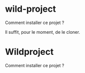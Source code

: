 # wild-project

Comment installer ce projet ?

Il suffit, pour le moment, de le cloner.
# Wildproject

Comment installer ce projet ?
